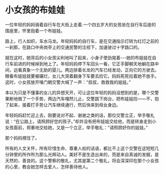 # 小女孩的布娃娃


  一位年轻的妈妈骑着自行车在大街上走着.一个四五岁大的女孩坐在自行车后座的围座里，怀里抱着一个布娃娃。 

  路上，行人如织，车水马龙。年轻妈妈的自行车，是在交通指示灯转为红灯之前的一刹那，在路口中央岗亭上的交通民警的注视下，加速驶过十字路口的。 

  就在这时，她背后的小女孩尖利地叫了起来，小身子使劲晃着---她的布娃娃在自行车前进的时候掉到地上了。年轻妈妈停下车回头一看，它正手脚朝天地躺在路中间，远看真象一个无助的婴儿。两边排着长龙的汽车已经发动，正向它的方驶去。眼看布娃娃就要被碾烂，女儿大哭着翻身下车要去捡它。妈妈死死拉着她不放手。这时，小女孩放开嗓门朝交警大喊了一声：“叔叔，救救我的娃娃。” 

  本以为只是不懂事的女儿的异想天开，可让这位年轻的妈妈没想到的是，哪个交警果断地做了一个手势，两边汽车嘎然儿止，交警跳下岗台，把布娃娃捡——不，抱了起来，接着打手势让汽车继续通行，然后快来到母女身边。 

  年轻妈妈赶忙迎上去，刚要说对不起、谢谢之类的话，那位交警立正，举手敬礼说：“在公路上，请照顾好您的孩子。”却并没有把布娃娃交给他，而是转身走到小女孩面前，郑重地交给她，又是一个立正，举手敬礼：“请照顾好你的娃娃。” 

  那个妈妈楞住了。 

  所有的人文关怀，所有珍惜生命、尊重人权的话语，都比不上这个交警在这短短几分钟里的所作所为那么光辉动人。美好不是生造出来的，而是来自真诚的发掘，是天然的、善良的。这个警察的敬礼，尤其是第二个敬礼，将会深深印在那个小女孩的心里，教会她怎样去爱人，怎样善待他人。
  